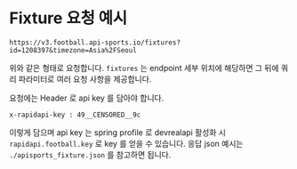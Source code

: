 # Fixture 요청 예시

```
https://v3.football.api-sports.io/fixtures?id=1208397&timezone=Asia%2FSeoul
```

위와 같은 형태로 요청합니다. `fixtures` 는 endpoint 세부 위치에 해당하면 그 뒤에 쿼리 파라미터로 여러 요청 사항을 제공합니다.

요청에는 Header 로 api key 를 담아야 합니다.

```
x-rapidapi-key : 49__CENSORED__9c
```

이렇게 담으며 api key 는 spring profile 로 devrealapi 활성화 시 `rapidapi.football.key` 로 key 를 얻을 수 있습니다.
응답 json 예시는 `./apisports_fixture.json` 를 참고하면 됩니다.
